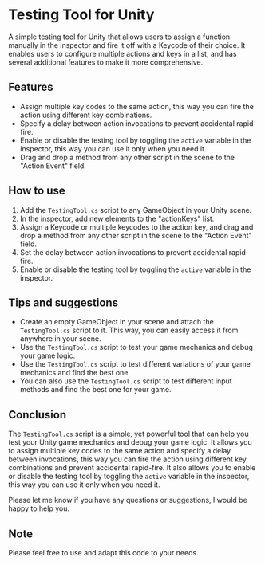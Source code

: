# Testing Tool for Unity

A simple testing tool for Unity that allows users to assign a function manually in the inspector and fire it off with a Keycode of their choice. It enables users to configure multiple actions and keys in a list, and has several additional features to make it more comprehensive.

## Features

- Assign multiple key codes to the same action, this way you can fire the action using different key combinations.
- Specify a delay between action invocations to prevent accidental rapid-fire.
- Enable or disable the testing tool by toggling the `active` variable in the inspector, this way you can use it only when you need it.
- Drag and drop a method from any other script in the scene to the "Action Event" field.

## How to use

1. Add the `TestingTool.cs` script to any GameObject in your Unity scene.
2. In the inspector, add new elements to the "actionKeys" list.
3. Assign a Keycode or multiple keycodes to the action key, and drag and drop a method from any other script in the scene to the "Action Event" field.
4. Set the delay between action invocations to prevent accidental rapid-fire.
5. Enable or disable the testing tool by toggling the `active` variable in the inspector.

## Tips and suggestions

- Create an empty GameObject in your scene and attach the `TestingTool.cs` script to it. This way, you can easily access it from anywhere in your scene.
- Use the `TestingTool.cs` script to test your game mechanics and debug your game logic.
- Use the `TestingTool.cs` script to test different variations of your game mechanics and find the best one.
- You can also use the `TestingTool.cs` script to test different input methods and find the best one for your game.

## Conclusion

The `TestingTool.cs` script is a simple, yet powerful tool that can help you test your Unity game mechanics and debug your game logic. It allows you to assign multiple key codes to the same action and specify a delay between invocations, this way you can fire the action using different key combinations and prevent accidental rapid-fire. It also allows you to enable or disable the testing tool by toggling the `active` variable in the inspector, this way you can use it only when you need it.

Please let me know if you have any questions or suggestions, I would be happy to help you.

## Note
Please feel free to use and adapt this code to your needs.
